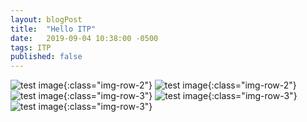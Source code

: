 ```yaml
---
layout: blogPost
title:  "Hello ITP"
date:   2019-09-04 10:38:00 -0500
tags: ITP
published: false
---
```

![test image](https://i.giphy.com/media/kBZBlLVlfECvOQAVno/giphy.webp){:class="img-row-2"} 
![test image](https://i.giphy.com/media/kBZBlLVlfECvOQAVno/giphy.webp){:class="img-row-2"} 
![test image](https://i.giphy.com/media/kBZBlLVlfECvOQAVno/giphy.webp){:class="img-row-3"}
![test image](https://i.giphy.com/media/kBZBlLVlfECvOQAVno/giphy.webp){:class="img-row-3"}
![test image](https://i.giphy.com/media/kBZBlLVlfECvOQAVno/giphy.webp){:class="img-row-3"}